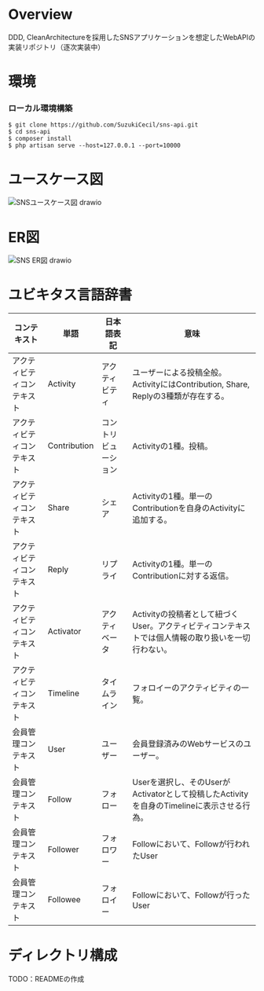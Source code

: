 # Overview
DDD, CleanArchitectureを採用したSNSアプリケーションを想定したWebAPIの実装リポジトリ（逐次実装中）

# 環境
### ローカル環境構築

```
$ git clone https://github.com/SuzukiCecil/sns-api.git
$ cd sns-api
$ composer install
$ php artisan serve --host=127.0.0.1 --port=10000
```

# ユースケース図
![SNSユースケース図 drawio](https://github.com/SuzukiCecil/sns-api/assets/46370648/78d6c205-0b39-4a53-9d13-562850040633)

# ER図
![SNS ER図 drawio](https://github.com/SuzukiCecil/sns-api/assets/46370648/b4183abc-6aeb-4fd7-8477-33ed61ae6b29)

# ユビキタス言語辞書
|コンテキスト|単語|日本語表記|意味|
---|---|---|---
|アクティビティコンテキスト|Activity|アクティビティ|ユーザーによる投稿全般。ActivityにはContribution, Share, Replyの3種類が存在する。|
|アクティビティコンテキスト|Contribution|コントリビューション|Activityの1種。投稿。|
|アクティビティコンテキスト|Share|シェア|Activityの1種。単一のContributionを自身のActivityに追加する。|
|アクティビティコンテキスト|Reply|リプライ|Activityの1種。単一のContributionに対する返信。|
|アクティビティコンテキスト|Activator|アクティベータ|Activityの投稿者として紐づくUser。アクティビティコンテキストでは個人情報の取り扱いを一切行わない。|
|アクティビティコンテキスト|Timeline|タイムライン|フォロイーのアクティビティの一覧。|
|会員管理コンテキスト|User|ユーザー|会員登録済みのWebサービスのユーザー。|
|会員管理コンテキスト|Follow|フォロー|Userを選択し、そのUserがActivatorとして投稿したActivityを自身のTimelineに表示させる行為。|
|会員管理コンテキスト|Follower|フォロワー|Followにおいて、Followが行われたUser|
|会員管理コンテキスト|Followee|フォロイー|Followにおいて、Followが行ったUser|

# ディレクトリ構成
TODO：READMEの作成
